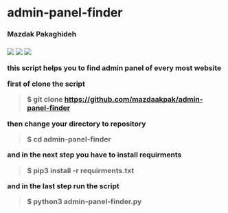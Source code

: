 <h1>admin-panel-finder</h1>
<h3>Mazdak Pakaghideh<h3/>

![](https://img.shields.io/github/stars/mazdakpak/admin-panel-finder?style=plastic) ![](https://img.shields.io/github/watchers/mazdakpak/admin-panel-finder?style=plastic) ![](https://img.shields.io/github/forks/mazdakpak/admin-panel-finder?style=plastic)



this script helps you to find admin panel of every most website

first of clone the script
> $ git clone https://github.com/mazdaakpak/admin-panel-finder

then change your directory to repository
> $ cd admin-panel-finder

and in the next step you have to install requirments
> $ pip3 install -r requirments.txt

and in the last step run the script
> $ python3 admin-panel-finder.py
